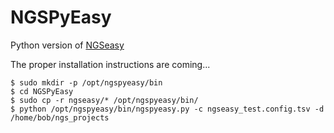 # NGSPyEasy
Python version of [NGSeasy](https://github.com/KHP-Informatics/ngseasy)

The proper installation instructions are coming... 

```
$ sudo mkdir -p /opt/ngspyeasy/bin
$ cd NGSPyEasy
$ sudo cp -r ngseasy/* /opt/ngspyeasy/bin/
$ python /opt/ngspyeasy/bin/ngspyeasy.py -c ngseasy_test.config.tsv -d /home/bob/ngs_projects
```
